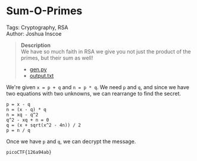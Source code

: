 # Sum-O-Primes

Tags: Cryptography, RSA<br>
Author: Joshua Inscoe

> **Description**<br>
We have so much faith in RSA we give you not just the product of the primes, but their sum as well!<br>
> * [gen.py](https://artifacts.picoctf.net/c/184/gen.py)
> * [output.txt](https://artifacts.picoctf.net/c/184/output.txt)

We're given `x = p + q` and `n = p * q`.
We need `p` and `q`, and since we have two equations with two unknowns, we can rearrange to find the secret.

```
p = x - q
n = (x - q) * q
n = xq - q^2
q^2 - xq + n = 0
q = (x + sqrt(x^2 - 4n)) / 2
p = n / q
```

Once we have `p` and `q`, we can decrypt the message.

`picoCTF{126a94ab}`
